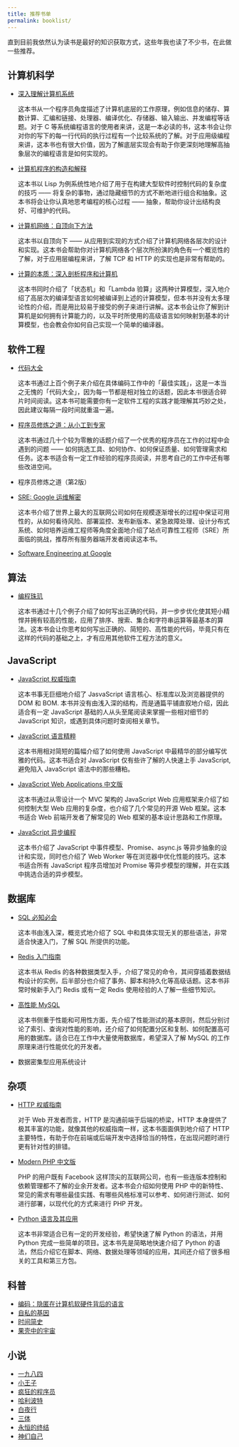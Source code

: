 ```yaml
---
title: 推荐书单
permalink: booklist/
---
```


直到目前我依然认为读书是最好的知识获取方式，这些年我也读了不少书，在此做一些推荐。

## 计算机科学

- [深入理解计算机系统](http://www.amazon.cn/gp/product/B004BJ18KM/ref=as_li_qf_sp_asin_tl?ie=UTF8&camp=536&creative=3200&creativeASIN=B004BJ18KM&linkCode=as2&tag=jysperm07-23)

    这本书从一个程序员角度描述了计算机底层的工作原理，例如信息的储存、算数计算、汇编和链接、处理器、编译优化、存储器、输入输出、并发编程等话题。对于 C 等系统编程语言的使用者来讲，这是一本必读的书，这本书会让你对你的写下的每一行代码的执行过程有一个比较系统的了解。对于应用级编程来讲，这本书也有很大价值，因为了解底层实现会有助于你更深刻地理解高抽象层次的编程语言是如何实现的。

- [计算机程序的构造和解释](http://www.amazon.cn/gp/product/B0011AP7RY/ref=as_li_tf_tl?ie=UTF8&camp=536&creative=3200&creativeASIN=B0011AP7RY&linkCode=as2&tag=jysperm07-23)

    这本书以 Lisp 为例系统性地介绍了用于在构建大型软件时控制代码的复杂度的技巧 —— 将复杂的事物，通过隐藏细节的方式不断地进行组合和抽象。这本书将会让你认真地思考编程的核心过程 —— 抽象，帮助你设计出结构良好、可维护的代码。

- [计算机网络：自顶向下方法](http://www.amazon.cn/gp/product/B00OB1AODW/ref=as_li_ss_tl?ie=UTF8&camp=536&creative=3132&creativeASIN=B00OB1AODW&linkCode=as2&tag=jysperm07-23)

    这本书以自顶向下 —— 从应用到实现的方式介绍了计算机网络各层次的设计和实现。这本书会帮助你对计算机网络各个层次所扮演的角色有一个概览性的了解，对于应用层编程来讲，了解 TCP 和 HTTP 的实现也是非常有帮助的。

- [计算的本质：深入剖析程序和计算机](http://www.amazon.cn/gp/product/B00PG0MM3C/ref=as_li_ss_tl?ie=UTF8&camp=536&creative=3132&creativeASIN=B00PG0MM3C&linkCode=as2&tag=jysperm07-23)

    这本书同时介绍了「状态机」和「Lambda 验算」这两种计算模型，深入地介绍了高层次的编译型语言如何被编译到上述的计算模型，但本书并没有太多理论性的介绍，而是用比较易于接受的例子来进行讲解。这本书会让你了解到计算机是如何拥有计算能力的，以及平时所使用的高级语言如何映射到基本的计算模型，也会教会你如何自己实现一个简单的编译器。

## 软件工程

- [代码大全](http://www.amazon.cn/gp/product/B0061XKRXA/ref=as_li_ss_tl?ie=UTF8&camp=536&creative=3132&creativeASIN=B0061XKRXA&linkCode=as2&tag=jysperm07-23)

    这本书通过上百个例子来介绍在具体编码工作中的「最佳实践」，这是一本当之无愧的「代码大全」，因为每一节都是相对独立的话题，因此本书很适合碎片时间阅读。这本书可能需要你有一定软件工程的实践才能理解其巧妙之处，因此建议每隔一段时间就重温一遍。

- [程序员修炼之道：从小工到专家](http://www.amazon.cn/gp/product/B004GV08CY/ref=as_li_ss_tl?ie=UTF8&camp=536&creative=3132&creativeASIN=B004GV08CY&linkCode=as2&tag=jysperm07-23)

    这本书通过几十个较为零散的话题介绍了一个优秀的程序员在工作的过程中会遇到的问题 —— 如何挑选工具、如何协作、如何保证质量、如何管理需求和任务。这本书适合有一定工作经验的程序员阅读，并思考自己的工作中还有哪些改进空间。

- 程序员修炼之道（第2版）

- [SRE: Google 运维解密](https://www.amazon.cn/gp/product/B01M0EHQ43/ref=as_li_ss_tl?ie=UTF8&camp=536&creative=3132&creativeASIN=B01M0EHQ43&linkCode=as2&tag=jysperm07-23)

    这本书介绍了世界上最大的互联网公司如何在规模逐渐增长的过程中保证可用性的，从如何看待风险、部署监控、发布新版本、紧急故障处理、设计分布式系统、如何培养运维工程师等角度全面地介绍了站点可靠性工程师（SRE）所面临的挑战，推荐所有服务器端开发者阅读这本书。

- [Software Engineering at Google](https://abseil.io/resources/swe-book)

## 算法

- [编程珠玑](http://www.amazon.cn/gp/product/B00SFZH0DC/ref=as_li_ss_tl?ie=UTF8&camp=536&creative=3132&creativeASIN=B00SFZH0DC&linkCode=as2&tag=jysperm07-23)

    这本书通过十几个例子介绍了如何写出正确的代码，并一步步优化使其短小精悍并拥有较高的性能，应用了排序、搜索、集合和字符串运算等最基本的算法。这本书会让你思考如何写出正确的、简短的、高性能的代码，毕竟只有在这样的代码的基础之上，才有应用其他软件工程方法的意义。

## JavaScript

- [JavaScript 权威指南](http://www.amazon.cn/gp/product/B007VISQ1Y/ref=as_li_ss_tl?ie=UTF8&camp=536&creative=3132&creativeASIN=B007VISQ1Y&linkCode=as2&tag=jysperm07-23)

    这本书事无巨细地介绍了 JasvaScript 语言核心、标准库以及浏览器提供的 DOM 和 BOM. 本书并没有由浅入深的结构，而是通篇平铺直叙地介绍，因此适合有一定 JavaScript 基础的人从头至尾阅读来掌握一些相对细节的 JavaScript 知识，或遇到具体问题时查阅相关章节。

- [JavaScript 语言精粹](http://www.amazon.cn/gp/product/B0097CON2S/ref=as_li_tf_tl?ie=UTF8&camp=536&creative=3200&creativeASIN=B0097CON2S&linkCode=as2&tag=jysperm07-23)

    这本书用相对简短的篇幅介绍了如何使用 JavaScript 中最精华的部分编写优雅的代码。这本书适合对 JavaScript 仅有些许了解的人快速上手 JavaScript, 避免陷入 JavaScript 语法中的那些糟粕。

- [JavaScript Web Applications 中文版](http://www.amazon.cn/gp/product/B0082226FU/ref=as_li_ss_tl?ie=UTF8&camp=536&creative=3132&creativeASIN=B0082226FU&linkCode=as2&tag=jysperm07-23)

    这本书通过从零设计一个 MVC 架构的 JavaScript Web 应用框架来介绍了如何控制大型 Web 应用的复杂度，也介绍了几个常见的开源 Web 框架。这本书适合 Web 前端开发者了解常见的 Web 框架的基本设计思路和工作原理。

- [JavaScript 异步编程](http://www.amazon.cn/gp/product/B00CYM0Z8Y/ref=as_li_ss_tl?ie=UTF8&camp=536&creative=3132&creativeASIN=B00CYM0Z8Y&linkCode=as2&tag=jysperm07-23)

    这本书介绍了 JavaScript 中事件模型、Promise、async.js 等异步抽象的设计和实现，同时也介绍了 Web Worker 等在浏览器中优化性能的技巧。这本书适合所有 JavaScript 程序员增加对 Promise 等异步模型的理解，并在实践中挑选合适的异步模型。

## 数据库

- [SQL 必知必会](http://www.amazon.cn/gp/product/B00COG3W58/ref=as_li_ss_tl?ie=UTF8&camp=536&creative=3132&creativeASIN=B00COG3W58&linkCode=as2&tag=jysperm07-23)

    这本书由浅入深，概览式地介绍了 SQL 中和具体实现无关的那些语法，非常适合快速入门，了解 SQL 所提供的功能。

- [Redis 入门指南](http://www.amazon.cn/gp/product/B00X65PE3E/ref=as_li_ss_tl?ie=UTF8&camp=536&creative=3132&creativeASIN=B00X65PE3E&linkCode=as2&tag=jysperm07-23)

    这本书从 Redis 的各种数据类型入手，介绍了常见的命令，其间穿插着数据结构设计的实例，后半部分也介绍了事务、脚本和持久化等高级话题。这本书非常时候新手入门 Redis 或有一定 Redis 使用经验的人了解一些细节知识。

- [高性能 MySQL](http://www.amazon.cn/gp/product/B00C1W58DE/ref=as_li_ss_tl?ie=UTF8&camp=536&creative=3132&creativeASIN=B00C1W58DE&linkCode=as2&tag=jysperm07-23)

    这本书侧重于性能和可用性方面，先介绍了性能测试的基本原则，然后分别讨论了索引、查询对性能的影响，还介绍了如何配置分区和复制、如何配置高可用的数据库。适合已在工作中大量使用数据库，希望深入了解 MySQL 的工作原理来进行性能优化的开发者。

- 数据密集型应用系统设计

## 杂项

- [HTTP 权威指南](https://www.amazon.cn/gp/product/B008XFDQ14/ref=as_li_ss_tl?ie=UTF8&camp=536&creative=3132&creativeASIN=B008XFDQ14&linkCode=as2&tag=jysperm07-23)

    对于 Web 开发者而言，HTTP 是沟通前端于后端的桥梁，HTTP 本身提供了极其丰富的功能，就像其他的权威指南一样，这本书面面俱到地介绍了 HTTP 主要特性，有助于你在前端或后端开发中选择恰当的特性，在出现问题时进行更有针对性的排错。

- [Modern PHP 中文版](http://www.amazon.cn/gp/product/B016MGW5G2/ref=as_li_ss_tl?ie=UTF8&camp=536&creative=3132&creativeASIN=B016MGW5G2&linkCode=as2&tag=jysperm07-23)

    PHP 的用户既有 Facebook 这样顶尖的互联网公司，也有一些连版本控制和依赖管理都不了解的业余开发者。这本书会介绍如何使用 PHP 中的新特性、常见的需求有哪些最佳实践、有哪些风格标准可以参考、如何进行测试、如何进行部署，以现代化的方式来进行 PHP 开发。

- [Python 语言及其应用](https://www.amazon.cn/gp/product/B018EOG4PI/ref=as_li_ss_tl?ie=UTF8&camp=536&creative=3132&creativeASIN=B018EOG4PI&linkCode=as2&tag=jysperm07-23)

    这本书非常适合已有一定的开发经验，希望快速了解 Python 的语法，并用 Python 完成一些简单的项目。这本书先是简略地快速介绍了 Python 的语法，然后介绍它在脚本、网络、数据处理等领域的应用，其间还介绍了很多相关的工具和第三方包。

## 科普

- [编码：隐匿在计算机软硬件背后的语言](http://www.amazon.cn/gp/product/B009RSXIB4/ref=as_li_tf_tl?ie=UTF8&camp=536&creative=3200&creativeASIN=B009RSXIB4&linkCode=as2&tag=jysperm07-23)
- [自私的基因](http://www.amazon.cn/gp/product/B008MIGAI8/ref=as_li_ss_tl?ie=UTF8&camp=536&creative=3132&creativeASIN=B008MIGAI8&linkCode=as2&tag=jysperm07-23)
- [时间简史](http://www.amazon.cn/gp/product/B00116OR88/ref=as_li_tf_tl?ie=UTF8&camp=536&creative=3200&creativeASIN=B00116OR88&linkCode=as2&tag=jysperm07-23)
- [果壳中的宇宙](http://www.amazon.cn/gp/product/B00116OSKK/ref=as_li_tf_tl?ie=UTF8&camp=536&creative=3200&creativeASIN=B00116OSKK&linkCode=as2&tag=jysperm07-23)

## 小说

- [一九八四](http://www.amazon.cn/gp/product/B0099MU5JQ/ref=as_li_ss_tl?ie=UTF8&camp=536&creative=3132&creativeASIN=B0099MU5JQ&linkCode=as2&tag=jysperm07-23)
- [小王子](http://www.amazon.cn/gp/product/B00ANFMU8W/ref=as_li_tf_tl?ie=UTF8&camp=536&creative=3200&creativeASIN=B00ANFMU8W&linkCode=as2&tag=jysperm07-23)
- [疯狂的程序员](http://www.amazon.cn/gp/product/B008QM2476/ref=as_li_tf_tl?ie=UTF8&camp=536&creative=3200&creativeASIN=B008QM2476&linkCode=as2&tag=jysperm07-23)
- [哈利波特](http://www.amazon.cn/gp/product/B00C4R4J5O/ref=as_li_tf_tl?ie=UTF8&camp=536&creative=3200&creativeASIN=B00C4R4J5O&linkCode=as2&tag=jysperm07-23)
- [白夜行](https://www.amazon.cn/gp/product/B00BXX5DDM/ref=as_li_ss_tl?ie=UTF8&camp=536&creative=3132&creativeASIN=B00BXX5DDM&linkCode=as2&tag=jysperm07-23)
- [三体](https://www.amazon.cn/gp/product/B00S4OK1ZS/ref=as_li_ss_tl?ie=UTF8&camp=536&creative=3132&creativeASIN=B00S4OK1ZS&linkCode=as2&tag=jysperm07-23)
- [永恒的终结](https://www.amazon.cn/gp/product/B00MVRK2FS/ref=as_li_ss_tl?ie=UTF8&camp=536&creative=3132&creativeASIN=B00MVRK2FS&linkCode=as2&tag=jysperm07-23)
- [神们自己](https://www.amazon.cn/gp/product/B00RRCUBN0/ref=as_li_ss_tl?ie=UTF8&camp=536&creative=3132&creativeASIN=B00RRCUBN0&linkCode=as2&tag=jysperm07-23)
